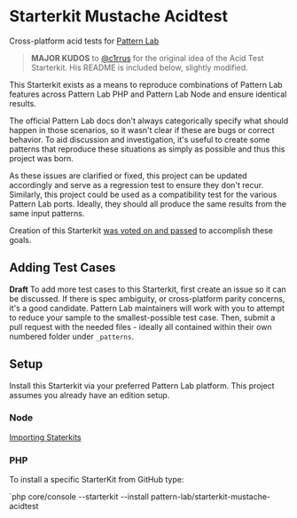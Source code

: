 # Starterkit Mustache Acidtest
Cross-platform acid tests for [Pattern Lab](http://patternlab.io/)

> **MAJOR KUDOS** to [@c1rrus](https://github.com/c1rrus) for the original idea of the Acid Test Starterkit. His README is included below, slightly modified.

This Starterkit exists as a means to reproduce combinations of Pattern Lab features across Pattern Lab PHP and Pattern Lab Node and ensure identical results.

The official Pattern Lab docs don't always categorically specify what should happen in those scenarios, so it wasn't clear if these are bugs or correct behavior. To aid discussion and investigation, it's useful to create some patterns that reproduce these situations as simply as possible and thus this project was born.

As these issues are clarified or fixed, this project can be updated accordingly and serve as a regression test to ensure they don't recur. Similarly, this project could be used as a compatibility test for the various Pattern Lab ports. Ideally, they should all produce the same results from the same input patterns.

Creation of this Starterkit [was voted on and passed](https://github.com/pattern-lab/the-spec/issues/23) to accomplish these goals.

## Adding Test Cases

__Draft__
To add more test cases to this Starterkit, first create an issue so it can be discussed. If there is spec ambiguity, or cross-platform parity concerns, it's a good candidate. Pattern Lab maintainers will work with you to attempt to reduce your sample to the smallest-possible test case. Then, submit a pull request with the needed files - ideally all contained within their own numbered folder under `_patterns`.

## Setup
Install this Starterkit via your preferred Pattern Lab platform. This project assumes you already have an edition setup.

### Node

[Importing Staterkits](https://github.com/pattern-lab/patternlab-node/wiki/Importing-Starterkits)

### PHP

To install a specific StarterKit from GitHub type:

`php core/console --starterkit --install pattern-lab/starterkit-mustache-acidtest
